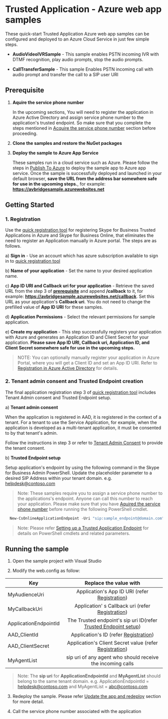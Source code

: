 # Trusted Application - Azure web app samples

These quick-start Trusted Application Azure web app samples can be configured and deployed to an Azure Cloud Service in just few simple steps. 

- **AudioVideoIVRSample** - This sample enables PSTN incoming IVR with DTMF recognition, play audio prompts, stop the audio prompts.

- **CallTransferSample** - This sample Enables PSTN incoming call with audio prompt and transfer the call  to a SIP user URI
<a name="prerequisite"></a>
## Prerequisite 

1. **Aquire the service phone number**
   
    In the upcoming sections, You will need to register the application in Azure Active Directory and assign service phone number to the application's trusted endpoint. So make sure that you complete the steps mentioned in [Acquire the service phone number](../../docs/AquireServiceNumber.md) section before proceeding.

2. **Clone the samples and restore the NuGet packages**
3. **Deploy the sample to Azure App Service** 

    These samples run in a cloud service such as Azure. Please follow the steps in [Publish To Azure](https://docs.microsoft.com/en-us/azure/app-service-web/app-service-web-get-started-dotnet#publish-to-azure) to deploy the sample app to Azure app service. Once the sample is successfully deployed and launched in your default browser, **save the URL from the address bar somewhere safe for use in the upcoming steps.**, for example: **https://avbridgesample.azurewebsites.net** 

## Getting Started
<a name="Registration"></a>
### 1. Registration

Use the [quick registration tool](https://aka.ms/skypeappregistration) for registering Skype for Business Trusted Applications in Azure and Skype for Business Online, that eliminates the need to register an Application manually in Azure portal. The steps are as follows.

a) **Sign in** - Use an account which has azure subscription available to sign in to [quick registration tool](https://aka.ms/skypeappregistration)

b) **Name of your application** - Set the name to  your desired application name.

c) **App ID URI and Callback uri for your application** - Retrieve the saved URL from the step 3 of **[prerequisite](#prerequisite)** and append **/callback** to it, for example: **https://avbridgesample.azurewebsites.net/callback**. Set this URL as your application's **Callback uri**. You do not need to change the prefilled value of **App ID URI** for these samples. 

d) **Application Permissions** - Select the relevant permissions for sample application.

e) **Create my application** - This step successfully registers your application with Azure and generates an Application ID and Client Secret for your application. **Please save  App ID URI, Callback uri, Application ID, and Client Secret somewhere safe for use in the upcoming steps.**

>NOTE: You can optionally manually register your application in Azure Portal, where you will get a Client ID and set an App ID URI. Refer to [Registration in Azure Active Directory](https://github.com/OfficeDev/skype-docs/blob/master/Skype/Trusted-Application-API/docs/RegistrationInAzureActiveDirectory.md) for details.

<a name="Provisioning"></a>
### 2.  Tenant admin consent and Trusted Endpoint creation

The final application registration step 3 of [quick registration tool](https://aka.ms/skypeappregistration)   includes Tenant Admin consent and Trusted Endpoint setup.

a) **Tenant admin consent**

When the application is registered in AAD, it is registered in the context of a tenant.  For a tenant to use the Service Application, for example, when the application is developed as a multi-tenant application, it must be consented to by that tenant's admin. 
    
Follow the instructions in step 3 or refer to [Tenant Admin Consent](https://github.com/OfficeDev/skype-docs/blob/master/Skype/Trusted-Application-API/docs/TenantAdminConsent.md) to provide the tenant consent.
    
b) **Trusted Endpoint setup**
      
Setup application's endpoint by using the following command in the Skype for Business Admin PowerShell. Update the placeholder parameter to a desired SIP Address within your tenant domain. e.g. helpdesk@contoso.com 
    
>Note: These samples require you to assign a service phone number to the applications's endpoint. Anyone can call this number to reach  your application. Please make sure that you have [Aquired the service phone number](../../docs/AquireServiceNumber.md) before running the following PowerShell cmdlet. 
    
```PowerShell
  New-CsOnlineApplicationEndpoint -Uri "sip:sample_endpoint@domain.com" -ApplicationId "Your_Application_ID" -Name "avbridgesample" -PhoneNumber Your_Service_Number
```
    
>Note: Please refer [Setting up a Trusted Application Endpoint](../../docs/TrustedApplicationEndpoint.md) for details on PowerShell cmdlets and related parameters. 

## Running the sample

1. Open the sample project with Visual Studio

2. Modify the web.config as follow:
    
    
| Key  |  Replace the value with  |
| ------------- |:-------------:|
| MyAudienceUri   |  Application's App ID URI (refer [Registration](#Registration)) 
|MyCallbackUri |   Application' s Callback uri (refer [Registration](#Registration))  
| ApplicationEndpointId |   The Trusted endpoint's sip uri ID(refer [Trusted Endpoint setup](#Provisioning))  |
| AAD_ClientId |   Application's ID (refer [Registration](#Registration))     |
| AAD_ClientSecret |   Application's Client Secret value (refer [Registration](#Registration))    |
|MyAgentList|  sip uri of any agent who should receive the incoming calls|

>Note: The **sip uri** for **ApplicationEndpointId** and **MyAgentList** should belong to the same tenant domain. e.g. ApplicationEndpointId = helpdesk@contoso.com and MyAgentList = abc@contoso.com  

3. Redeploy the sample. Please refer [Update the app and redeploy](https://docs.microsoft.com/en-us/azure/app-service-web/app-service-web-get-started-dotnet#update-the-app-and-redeploy) section for more detail.

4. Call the service phone number associated with the application 
